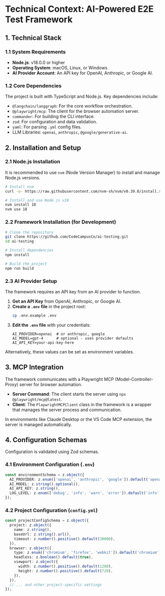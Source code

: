 # Technical Context: AI-Powered E2E Test Framework

## 1. Technical Stack

### 1.1 System Requirements

- **Node.js**: v18.0.0 or higher
- **Operating System**: macOS, Linux, or Windows
- **AI Provider Account**: An API key for OpenAI, Anthropic, or Google AI.

### 1.2 Core Dependencies

The project is built with TypeScript and Node.js. Key dependencies include:

- `@langchain/langgraph`: For the core workflow orchestration.
- `@playwright/mcp`: The client for the browser automation server.
- `commander`: For building the CLI interface.
- `zod`: For configuration and data validation.
- `yaml`: For parsing `.yml` config files.
- LLM Libraries: `openai`, `anthropic`, `@google/generative-ai`.

## 2. Installation and Setup

### 2.1 Node.js Installation

It is recommended to use `nvm` (Node Version Manager) to install and manage Node.js versions.

```bash
# Install nvm
curl -o- https://raw.githubusercontent.com/nvm-sh/nvm/v0.39.0/install.sh | bash

# Install and use Node.js v18
nvm install 18
nvm use 18
```

### 2.2 Framework Installation (for Development)

```bash
# Clone the repository
git clone https://github.com/CodeCampusCo/ai-testing.git
cd ai-testing

# Install dependencies
npm install

# Build the project
npm run build
```

### 2.3 AI Provider Setup

The framework requires an API key from an AI provider to function.

1.  **Get an API Key** from OpenAI, Anthropic, or Google AI.
2.  **Create a `.env` file** in the project root:
    ```bash
    cp .env.example .env
    ```
3.  **Edit the `.env` file** with your credentials:
    ```
    AI_PROVIDER=openai  # or anthropic, google
    AI_MODEL=gpt-4      # optional - uses provider defaults
    AI_API_KEY=your-api-key-here
    ```

Alternatively, these values can be set as environment variables.

## 3. MCP Integration

The framework communicates with a Playwright MCP (Model-Controller-Proxy) server for browser automation.

- **Server Command**: The client starts the server using `npx @playwright/mcp@latest`.
- **Client**: The `PlaywrightMCPClient` class in the framework is a wrapper that manages the server process and communication.

In environments like Claude Desktop or the VS Code MCP extension, the server is managed automatically.

## 4. Configuration Schemas

Configuration is validated using Zod schemas.

### 4.1 Environment Configuration (`.env`)

```typescript
const environmentSchema = z.object({
  AI_PROVIDER: z.enum(['openai', 'anthropic', 'google']).default('openai'),
  AI_MODEL: z.string().optional(),
  AI_API_KEY: z.string(),
  LOG_LEVEL: z.enum(['debug', 'info', 'warn', 'error']).default('info'),
});
```

### 4.2 Project Configuration (`config.yml`)

```typescript
const projectConfigSchema = z.object({
  project: z.object({
    name: z.string(),
    baseUrl: z.string().url(),
    timeout: z.number().positive().default(30000),
  }),
  browser: z.object({
    type: z.enum(['chromium', 'firefox', 'webkit']).default('chromium'),
    headless: z.boolean().default(true),
    viewport: z.object({
      width: z.number().positive().default(1280),
      height: z.number().positive().default(720),
    }),
  }),
  // ... and other project-specific settings
});
```
